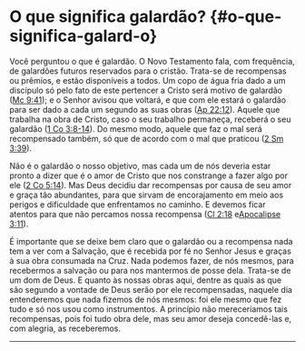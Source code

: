 # O que significa galardão? {#o-que-significa-galard-o}

Você perguntou o que é galardão. O Novo Testamento fala, com frequência, de galardões futuros reservados para o cristão. Trata-se de recompensas ou prêmios, e estão disponíveis a todos. Um copo de água fria dado a um discípulo só pelo fato de este pertencer a Cristo será motivo de galardão ([Mc 9:41](http://bibliaonline.com.br/acf/mc/9/41)); e o Senhor avisou que voltará, e que com ele estará o galardão para ser dado a cada um segundo as suas obras ([Ap 22:12](http://bibliaonline.com.br/acf/ap/22/12)). Aquele que trabalha na obra de Cristo, caso o seu trabalho permaneça, receberá o seu galardão ([1 Co 3:8-14](http://bibliaonline.com.br/acf/1co/3/8-14)). Do mesmo modo, aquele que faz o mal será recompensado também, só que de acordo com o mal que praticou ([2 Sm 3:39](http://bibliaonline.com.br/acf/2sm/3/39)).

Não é o galardão o nosso objetivo, mas cada um de nós deveria estar pronto a dizer que é o amor de Cristo que nos constrange a fazer algo por ele ([2 Co 5:14](http://bibliaonline.com.br/acf/2co/5/14)). Mas Deus decidiu dar recompensas por causa de seu amor e graça tão abundantes, para que sirvam de encorajamento em meio aos perigos e dificuldade que enfrentamos no caminho. E devemos ficar atentos para que não percamos nossa recompensa ([Cl 2:18](http://bibliaonline.com.br/acf/cl/2/18) e[Apocalipse 3:11](http://bibliaonline.com.br/acf/ap/3/11)).

É importante que se deixe bem claro que o galardão ou a recompensa nada tem a ver com a Salvação, que é recebida por fé no Senhor Jesus e graças à sua obra consumada na Cruz. Nada podemos fazer, de nós mesmos, para recebermos a salvação ou para nos mantermos de posse dela. Trata-se de um dom de Deus. E quanto às nossas obras aqui, dentre as quais as que são segundo a vontade de Deus serão por ele recompensadas, naquele dia entenderemos que nada fizemos de nós mesmos: foi ele mesmo que fez tudo e só nos usou como instrumentos. A princípio não mereceríamos tais recompensas, pois foi tudo obra dele, mas seu amor deseja concedê-las e, com alegria, as receberemos.

*****